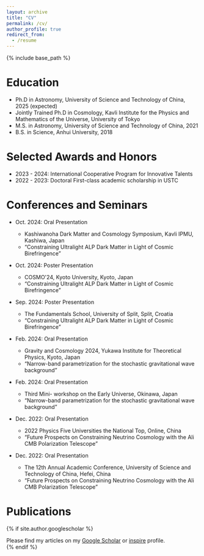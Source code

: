 ```yaml
---
layout: archive
title: "CV"
permalink: /cv/
author_profile: true
redirect_from:
  - /resume
---
```


{% include base_path %}


Education
======
* Ph.D in Astronomy, University of Science and Technology of China, 2025 (expected)
* Jointly Trained Ph.D in Cosmology, Kavli Institute for the Physics and Mathematics of the Universe, University of Tokyo
* M.S. in Astronomy, University of Science and Technology of China, 2021
* B.S. in Science, Anhui University, 2018

Selected Awards and Honors
======
* 2023 - 2024: International Cooperative Program for Innovative Talents
* 2022 - 2023: Doctoral First-class academic scholarship in USTC

Conferences and Seminars
======
* Oct. 2024: Oral Presentation
  * Kashiwanoha Dark Matter and Cosmology Symposium, Kavli IPMU, Kashiwa, Japan
  * “Constraining Ultralight ALP Dark Matter in Light of Cosmic Birefringence”

* Oct. 2024: Poster Presentation
  * COSMO'24, Kyoto University, Kyoto, Japan
  * “Constraining Ultralight ALP Dark Matter in Light of Cosmic Birefringence”

* Sep. 2024: Poster Presentation
  * The Fundamentals School, University of Split, Split, Croatia
  * “Constraining Ultralight ALP Dark Matter in Light of Cosmic Birefringence”

* Feb. 2024: Oral Presentation
  * Gravity and Cosmology 2024, Yukawa Institute for Theoretical Physics, Kyoto, Japan
  * “Narrow-band parametrization for the stochastic gravitational wave background”

* Feb. 2024: Oral Presentation
  * Third Mini- workshop on the Early Universe, Okinawa, Japan
  * “Narrow-band parametrization for the stochastic gravitational wave background”
 
* Dec. 2022: Oral Presentation
  * 2022 Physics Five Universities the National Top, Online, China
  * “Future Prospects on Constraining Neutrino Cosmology with the Ali CMB Polarization Telescope”

* Dec. 2022: Oral Presentation
  * The 12th Annual Academic Conference, University of Science and Technology of China, Hefei, China
  * “Future Prospects on Constraining Neutrino Cosmology with the Ali CMB Polarization Telescope”

Publications
======
{% if site.author.googlescholar %}
  <div class="wordwrap">Please find my articles on my <a href="{{site.author.googlescholar}}">Google Scholar</a> or <a href="https://inspirehep.net/authors/2789730?ui-citation-summary=true">inspire</a> profile.</div>
{% endif %}

